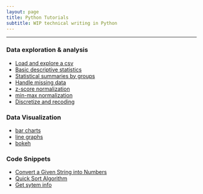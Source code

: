 ```yaml
---
layout: page
title: Python Tutorials 
subtitle: WIP technical writing in Python
---
```


---------------

### Data exploration & analysis

+ [Load and explore a csv]()
+ [Basic descriptive statistics]()
+ [Statistical summaries by groups]()
+ [Handle missing data]()
+ [z-score normalization]()
+ [min-max normalization]()
+ [Discretize and recoding]()

### Data Visualization
+ [bar charts]()
+ [line graphs]()
+ [bokeh]()


### Code Snippets

+ [Convert a Given String into Numbers](http://jasdumas.github.io/tech-short-papers/ones_zeros_str.py)
+ [Quick Sort Algorithm](http://jasdumas.github.io/tech-short-papers/sort.py)
+ [Get sytem info](http://jasdumas.github.io/tech-short-papers/system_info.py)
